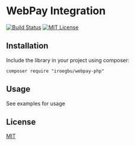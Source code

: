 # WebPay Integration

[![Build Status](https://travis-ci.org/iroegbu/webpay-php.svg?branch=master)](https://travis-ci.org/iroegbu/webpay-php)
[![MIT License](https://img.shields.io/badge/license-MIT-blue.svg)](http://spdx.org/licenses/MIT)

## Installation

Include the library in your project using composer:

    composer require "iroegbu/webpay-php"

## Usage

See examples for usage

## License

[MIT][mit]

[mit]: http://spdx.org/licenses/MIT